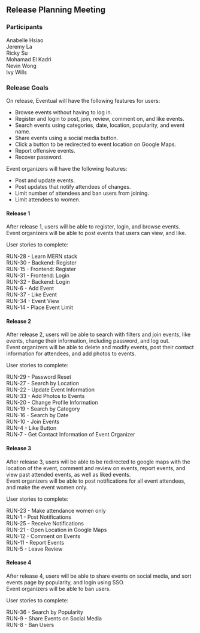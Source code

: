 ## Release Planning Meeting
### Participants
Anabelle Hsiao\
Jeremy La\
Ricky Su\
Mohamad El Kadri\
Nevin Wong\
Ivy Wills

### Release Goals
On release, Eventual will have the following features for users:
* Browse events without having to log in.
* Register and login to post, join, review, comment on, and like events.
* Search events using categories, date, location, popularity, and event name.
* Share events using a social media button.
* Click a button to be redirected to event location on Google Maps.
* Report offensive events.
* Recover password.

Event organizers will have the following features:
* Post and update events.
* Post updates that notify attendees of changes.
* Limit number of attendees and ban users from joining.
* Limit attendees to women.

#### Release 1
After release 1, users will be able to register, login, and browse events.\
Event organizers will be able to post events that users can view, and like.

User stories to complete:

RUN-28 - Learn MERN stack\
RUN-30 - Backend: Register\
RUN-15 - Frontend: Register\
RUN-31 - Frontend: Login\
RUN-32 - Backend: Login\
RUN-6 - Add Event\
RUN-37 - Like Event\
RUN-34 - Event View\
RUN-14 - Place Event Limit

#### Release 2
After release 2, users will be able to search with filters and join events, like events, change their information, including password, and log out.\
Event organizers will be able to delete and modify events, post their contact information for attendees, and add photos to events.

User stories to complete:

RUN-29 - Password Reset\
RUN-27 - Search by Location\
RUN-22 - Update Event Information\
RUN-33 - Add Photos to Events\
RUN-20 - Change Profile Information\
RUN-19 - Search by Category\
RUN-16 - Search by Date\
RUN-10 - Join Events\
RUN-4 - Like Button\
RUN-7 - Get Contact Information of Event Organizer

#### Release 3
After release 3, users will be able to be redirected to google maps with the location of the event, comment and review on events, report events, and view past attended events, as well as liked events.\
Event organizers will be able to post notifications for all event attendees, and make the event women only.

User stories to complete:

RUN-23 - Make attendance women only\
RUN-1 - Post Notifications\
RUN-25 - Receive Notifications\
RUN-21 - Open Location in Google Maps\
RUN-12 - Comment on Events\
RUN-11 - Report Events\
RUN-5 - Leave Review

#### Release 4
After release 4, users will be able to share events on social media, and sort events page by popularity, and login using SSO.\
Event organizers will be able to ban users.

User stories to complete:

RUN-36 - Search by Popularity\
RUN-9 - Share Events on Social Media\
RUN-8 - Ban Users
